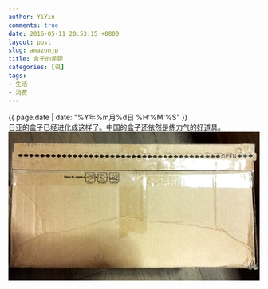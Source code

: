 ```yaml
---
author: YiYin
comments: true
date: 2016-05-11 20:53:15 +0800
layout: post
slug: amazonjp
title: 盒子的差距
categories: [说]
tags:
- 生活
- 消费
---
```

<div class="saying">
<div class="timestamp">{{ page.date | date: "%Y年%m月%d日 %H:%M:%S" }}</div>
日亚的盒子已经进化成这样了。中国的盒子还依然是练力气的好道具。
<img src="/public/images/amazonjp.jpg" alt="">
</div>